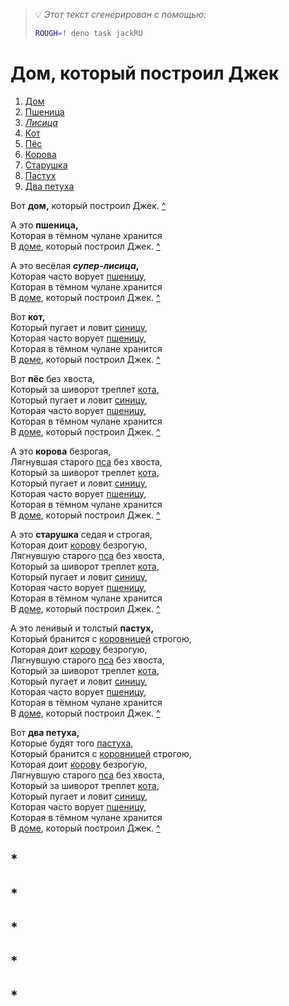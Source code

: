 
> 💡 *Этот текст сгенерирован с помощью:*
>
> ```sh
> ROUGH=! deno task jackRU
> ```

# Дом, который построил Джек

1. [Дом](#дом)
2. [Пшеница](#пшеница)
3. [*Лисица*](#лисица)
4. [Кот](#кот)
5. [Пёс](#пёс)
6. [Корова](#корова)
7. [Старушка](#старушка)
8. [Пастух](#пастух)
9. [Два петуха](#два-петуха)

Вот **<a name="дом">дом</a>,** который построил Джек. [^](#дом-который-построил-джек)

А это **<a name="пшеница">пшеница</a>,**  
Которая в тёмном чулане хранится  
В [доме](#дом), который построил Джек. [^](#дом-который-построил-джек)

А это весёлая **<a name="лисица">*супер-лисица*</a>,**  
Которая часто ворует [пшеницу](#пшеница),  
Которая в тёмном чулане хранится  
В [доме](#дом), который построил Джек. [^](#дом-который-построил-джек)

Вот **<a name="кот">кот</a>,**  
Который пугает и ловит [синицу](#лисица),  
Которая часто ворует [пшеницу](#пшеница),  
Которая в тёмном чулане хранится  
В [доме](#дом), который построил Джек. [^](#дом-который-построил-джек)

Вот **<a name="пёс">пёс</a>** без хвоста,  
Который за шиворот треплет [кота](#кот),  
Который пугает и ловит [синицу](#лисица),  
Которая часто ворует [пшеницу](#пшеница),  
Которая в тёмном чулане хранится  
В [доме](#дом), который построил Джек. [^](#дом-который-построил-джек)

А это **<a name="корова">корова</a>** безрогая,  
Лягнувшая старого [пса](#пёс) без хвоста,  
Который за шиворот треплет [кота](#кот),  
Который пугает и ловит [синицу](#лисица),  
Которая часто ворует [пшеницу](#пшеница),  
Которая в тёмном чулане хранится  
В [доме](#дом), который построил Джек. [^](#дом-который-построил-джек)

А это **<a name="старушка">старушка</a>** седая и строгая,  
Которая доит [корову](#корова) безрогую,  
Лягнувшую старого [пса](#пёс) без хвоста,  
Который за шиворот треплет [кота](#кот),  
Который пугает и ловит [синицу](#лисица),  
Которая часто ворует [пшеницу](#пшеница),  
Которая в тёмном чулане хранится  
В [доме](#дом), который построил Джек. [^](#дом-который-построил-джек)

А это ленивый и толстый **<a name="пастух">пастух</a>,**  
Который бранится с [коровницей](#старушка) строгою,  
Которая доит [корову](#корова) безрогую,  
Лягнувшую старого [пса](#пёс) без хвоста,  
Который за шиворот треплет [кота](#кот),  
Который пугает и ловит [синицу](#лисица),  
Которая часто ворует [пшеницу](#пшеница),  
Которая в тёмном чулане хранится  
В [доме](#дом), который построил Джек. [^](#дом-который-построил-джек)

Вот **<a name="два-петуха">два петуха</a>,**  
Которые будят того [пастуха](#пастух),  
Который бранится с [коровницей](#старушка) строгою,  
Которая доит [корову](#корова) безрогую,  
Лягнувшую старого [пса](#пёс) без хвоста,  
Который за шиворот треплет [кота](#кот),  
Который пугает и ловит [синицу](#лисица),  
Которая часто ворует [пшеницу](#пшеница),  
Которая в тёмном чулане хранится  
В [доме](#дом), который построил Джек. [^](#дом-который-построил-джек)

## *

## *

## *

## *

## *

